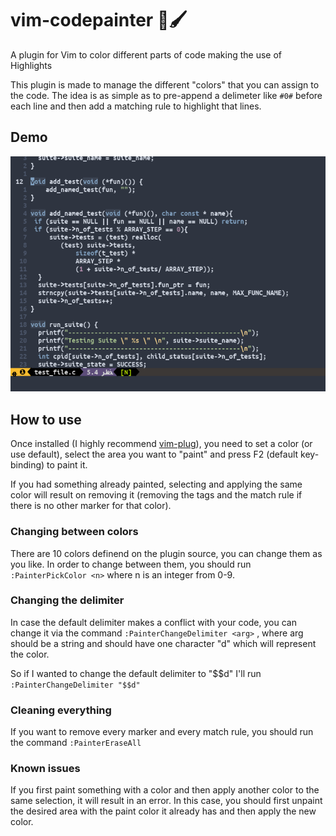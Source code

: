 # vim-codepainter 🎨🖌

A plugin for Vim to color different parts of code making the use of Highlights

This plugin is made to manage the different "colors" that you can assign to the code. The idea is as simple as to pre-append a delimeter like `#0#` before each line and then add a matching rule to highlight that lines.

## Demo

![](./vim-codepainter_demo.gif)

## How to use

Once installed (I highly recommend [vim-plug](https://github.com/junegunn/vim-plug)), you need to set a color (or use default), select the area you want to "paint" and press F2 (default key-binding) to paint it.

If you had something already painted, selecting and applying the same color will result on removing it (removing the tags and the match rule if there is no other marker for that color).

### Changing between colors

There are 10 colors definend on the plugin source, you can change them as you like. In order to change between them, you should run `:PainterPickColor <n>` where n is an integer from 0-9.

### Changing the delimiter

In case the default delimiter makes a conflict with your code, you can change it via the command `:PainterChangeDelimiter <arg>` , where arg should be a string and should have one character "d" which will represent the color.

So if I wanted to change the default delimiter to "\$\$d" I'll run `:PainterChangeDelimiter "$$d"`

### Cleaning everything

If you want to remove every marker and every match rule, you should run the command `:PainterEraseAll`

### Known issues

If you first paint something with a color and then apply another color to the same selection, it will result in an error. In this case, you should first unpaint the desired area with the paint color it already has and then apply the new color.
